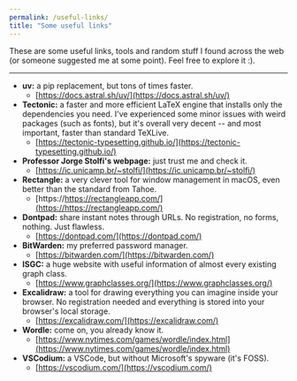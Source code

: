 ```yaml
---
permalink: /useful-links/
title: "Some useful links"
---
```


These are some useful links, tools and random stuff I found across the web (or someone suggested me at some point). Feel free to explore it :).

--------
* **uv:** a pip replacement, but tons of times faster.
    * [https://docs.astral.sh/uv/](https://docs.astral.sh/uv/)
* **Tectonic:** a faster and more efficient LaTeX engine that installs only the dependencies you need. I've experienced some minor issues with weird packages (such as fonts), but it's overall very decent -- and most important, faster than standard TeXLive.
    * [https://tectonic-typesetting.github.io/](https://tectonic-typesetting.github.io/)
* **Professor Jorge Stolfi's webpage:** just trust me and check it.
    * [https://ic.unicamp.br/~stolfi/](https://ic.unicamp.br/~stolfi/)
* **Rectangle:** a very clever tool for window management in macOS, even better than the standard from Tahoe.
    * [https://https://rectangleapp.com/](https://https://rectangleapp.com/)
* **Dontpad:** share instant notes through URLs. No registration, no forms, nothing. Just flawless.
    * [https://dontpad.com/](https://dontpad.com/)
* **BitWarden:** my preferred password manager.
    * [https://bitwarden.com/](https://bitwarden.com/)
* **ISGC:** a huge website with useful information of almost every existing graph class.
    * [https://www.graphclasses.org/](https://www.graphclasses.org/)
* **Excalidraw:** a tool for drawing everything you can imagine inside your browser. No registration needed and everything is stored into your browser's local storage.
    * [https://excalidraw.com/](https://excalidraw.com/)
* **Wordle:** come on, you already know it.
    * [https://www.nytimes.com/games/wordle/index.html](https://www.nytimes.com/games/wordle/index.html)
* **VSCodium:** a VSCode, but without Microsoft's spyware (it's FOSS).
    * [https://vscodium.com/](https://vscodium.com/)
